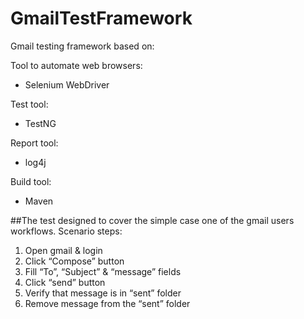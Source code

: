 # GmailTestFramework
Gmail testing framework based on:

Tool to automate web browsers:
- Selenium WebDriver

Test tool:
- TestNG

Report tool:
- log4j

Build tool:
- Maven

##The test designed to cover the simple case one of the gmail users workflows. Scenario steps:
1. Open gmail & login
2. Click “Compose” button
3. Fill “To”, “Subject” & “message” fields
4. Click “send” button
5. Verify that message is in “sent” folder
6. Remove message from the “sent” folder

